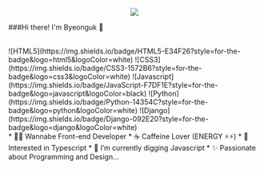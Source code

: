 <p align="center"><a href="https://hits.seeyoufarm.com"><img src="https://hits.seeyoufarm.com/api/count/incr/badge.svg?url=https%3A%2F%2Fgithub.com%2Fbwyoo1229%2Fbwyoo1229%2Fedit%2Fmain%2FREADME.md&count_bg=%233DC1C8&title_bg=%23555555&icon=&icon_color=%23E7E7E7&title=hits&edge_flat=false"/></a></p>

###Hi there! I'm Byeonguk 👋

<br />
![HTML5](https://img.shields.io/badge/HTML5-E34F26?style=for-the-badge&logo=html5&logoColor=white)
![CSS3](https://img.shields.io/badge/CSS3-1572B6?style=for-the-badge&logo=css3&logoColor=white)
![Javascript](https://img.shields.io/badge/JavaScript-F7DF1E?style=for-the-badge&logo=javascript&logoColor=black)
![Python](https://img.shields.io/badge/Python-14354C?style=for-the-badge&logo=python&logoColor=white)
![Django](https://img.shields.io/badge/Django-092E20?style=for-the-badge&logo=django&logoColor=white)

<br />
* 👨‍💻 Wannabe Front-end Developer
* ☕️ Caffeine Lover (ENERGY ⚡️⚡️)
* 🚀 Interested in Typescript
* 🌱 I’m currently digging Javascript
* ✨ Passionate about Programming and Design...
